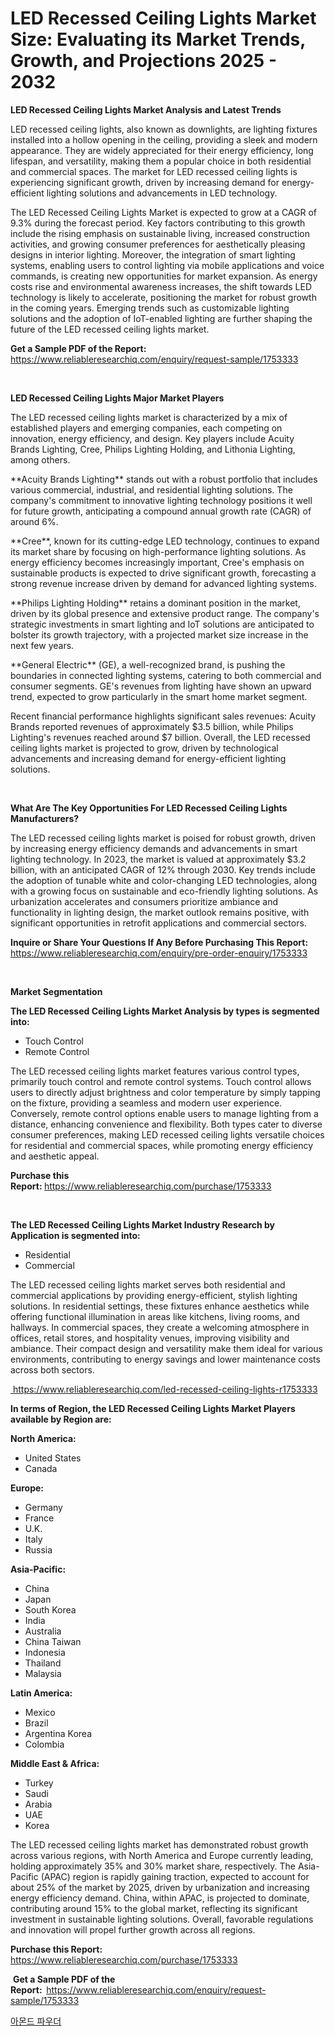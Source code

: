 <p><h1>LED Recessed Ceiling Lights Market Size: Evaluating its Market Trends, Growth, and Projections 2025 - 2032</h1></p><p><strong>LED Recessed Ceiling Lights Market Analysis and Latest Trends</strong></p>
<p><p>LED recessed ceiling lights, also known as downlights, are lighting fixtures installed into a hollow opening in the ceiling, providing a sleek and modern appearance. They are widely appreciated for their energy efficiency, long lifespan, and versatility, making them a popular choice in both residential and commercial spaces. The market for LED recessed ceiling lights is experiencing significant growth, driven by increasing demand for energy-efficient lighting solutions and advancements in LED technology.</p><p>The LED Recessed Ceiling Lights Market is expected to grow at a CAGR of 9.3% during the forecast period. Key factors contributing to this growth include the rising emphasis on sustainable living, increased construction activities, and growing consumer preferences for aesthetically pleasing designs in interior lighting. Moreover, the integration of smart lighting systems, enabling users to control lighting via mobile applications and voice commands, is creating new opportunities for market expansion. As energy costs rise and environmental awareness increases, the shift towards LED technology is likely to accelerate, positioning the market for robust growth in the coming years. Emerging trends such as customizable lighting solutions and the adoption of IoT-enabled lighting are further shaping the future of the LED recessed ceiling lights market.</p></p>
<p><strong>Get a Sample PDF of the Report:&nbsp;</strong> <a href="https://www.reliableresearchiq.com/enquiry/request-sample/1753333?utm_campaign=99&utm_medium=2&utm_source=Github&utm_content=ia&utm_term=07022025&utm_id=led-recessed-ceiling-lights">https://www.reliableresearchiq.com/enquiry/request-sample/1753333</a></p>
<p>&nbsp;</p>
<p><strong>LED Recessed Ceiling Lights Major Market Players</strong></p>
<p><p>The LED recessed ceiling lights market is characterized by a mix of established players and emerging companies, each competing on innovation, energy efficiency, and design. Key players include Acuity Brands Lighting, Cree, Philips Lighting Holding, and Lithonia Lighting, among others.</p><p>**Acuity Brands Lighting** stands out with a robust portfolio that includes various commercial, industrial, and residential lighting solutions. The company's commitment to innovative lighting technology positions it well for future growth, anticipating a compound annual growth rate (CAGR) of around 6%.</p><p>**Cree**, known for its cutting-edge LED technology, continues to expand its market share by focusing on high-performance lighting solutions. As energy efficiency becomes increasingly important, Cree's emphasis on sustainable products is expected to drive significant growth, forecasting a strong revenue increase driven by demand for advanced lighting systems.</p><p>**Philips Lighting Holding** retains a dominant position in the market, driven by its global presence and extensive product range. The company's strategic investments in smart lighting and IoT solutions are anticipated to bolster its growth trajectory, with a projected market size increase in the next few years.</p><p>**General Electric** (GE), a well-recognized brand, is pushing the boundaries in connected lighting systems, catering to both commercial and consumer segments. GE's revenues from lighting have shown an upward trend, expected to grow particularly in the smart home market segment.</p><p>Recent financial performance highlights significant sales revenues: Acuity Brands reported revenues of approximately $3.5 billion, while Philips Lighting's revenues reached around $7 billion. Overall, the LED recessed ceiling lights market is projected to grow, driven by technological advancements and increasing demand for energy-efficient lighting solutions.</p></p>
<p>&nbsp;</p>
<p><strong>What Are The Key Opportunities For LED Recessed Ceiling Lights Manufacturers?</strong></p>
<p><p>The LED recessed ceiling lights market is poised for robust growth, driven by increasing energy efficiency demands and advancements in smart lighting technology. In 2023, the market is valued at approximately $3.2 billion, with an anticipated CAGR of 12% through 2030. Key trends include the adoption of tunable white and color-changing LED technologies, along with a growing focus on sustainable and eco-friendly lighting solutions. As urbanization accelerates and consumers prioritize ambiance and functionality in lighting design, the market outlook remains positive, with significant opportunities in retrofit applications and commercial sectors.</p></p>
<p><strong>Inquire or Share Your Questions If Any Before Purchasing This Report:</strong> <a href="https://www.reliableresearchiq.com/enquiry/pre-order-enquiry/1753333?utm_campaign=99&utm_medium=2&utm_source=Github&utm_content=ia&utm_term=07022025&utm_id=led-recessed-ceiling-lights">https://www.reliableresearchiq.com/enquiry/pre-order-enquiry/1753333</a></p>
<p>&nbsp;</p>
<p><strong>Market Segmentation</strong></p>
<p><strong>The LED Recessed Ceiling Lights Market Analysis by types is segmented into:</strong></p>
<p><ul><li>Touch Control</li><li>Remote Control</li></ul></p>
<p><p>The LED recessed ceiling lights market features various control types, primarily touch control and remote control systems. Touch control allows users to directly adjust brightness and color temperature by simply tapping on the fixture, providing a seamless and modern user experience. Conversely, remote control options enable users to manage lighting from a distance, enhancing convenience and flexibility. Both types cater to diverse consumer preferences, making LED recessed ceiling lights versatile choices for residential and commercial spaces, while promoting energy efficiency and aesthetic appeal.</p></p>
<p><strong>Purchase this Report:&nbsp;</strong><a href="https://www.reliableresearchiq.com/purchase/1753333?utm_campaign=99&utm_medium=2&utm_source=Github&utm_content=ia&utm_term=07022025&utm_id=led-recessed-ceiling-lights">https://www.reliableresearchiq.com/purchase/1753333</a></p>
<p>&nbsp;</p>
<p><strong>The LED Recessed Ceiling Lights Market Industry Research by Application is segmented into:</strong></p>
<p><ul><li>Residential</li><li>Commercial</li></ul></p>
<p><p>The LED recessed ceiling lights market serves both residential and commercial applications by providing energy-efficient, stylish lighting solutions. In residential settings, these fixtures enhance aesthetics while offering functional illumination in areas like kitchens, living rooms, and hallways. In commercial spaces, they create a welcoming atmosphere in offices, retail stores, and hospitality venues, improving visibility and ambiance. Their compact design and versatility make them ideal for various environments, contributing to energy savings and lower maintenance costs across both sectors.</p></p>
<p><a href="https://www.reliableresearchiq.com/led-recessed-ceiling-lights-r1753333?utm_campaign=99&utm_medium=2&utm_source=Github&utm_content=ia&utm_term=07022025&utm_id=led-recessed-ceiling-lights">&nbsp;https://www.reliableresearchiq.com/led-recessed-ceiling-lights-r1753333</a></p>
<p><strong>In terms of Region, the LED Recessed Ceiling Lights Market Players available by Region are:</strong></p>
<p>
    <p> <strong> North America: </strong>
        <ul>
            <li>United States</li>
            <li>Canada</li>
        </ul>
        </p> 
    <p> <strong> Europe: </strong>
        <ul>
            <li>Germany</li>
            <li>France</li>
            <li>U.K.</li>
            <li>Italy</li>
            <li>Russia</li>
        </ul>
        </p> 
    <p> <strong> Asia-Pacific: </strong>
        <ul>
            <li>China</li>
            <li>Japan</li>
            <li>South Korea</li>
            <li>India</li>
            <li>Australia</li>
            <li>China Taiwan</li>
            <li>Indonesia</li>
            <li>Thailand</li>
            <li>Malaysia</li>
        </ul>
        </p> 
    <p> <strong> Latin America: </strong>
        <ul>
            <li>Mexico</li>
            <li>Brazil</li>
            <li>Argentina Korea</li>
            <li>Colombia</li>
        </ul>
        </p> 
    <p> <strong> Middle East & Africa: </strong>
        <ul>
            <li>Turkey</li>
            <li>Saudi</li>
            <li>Arabia</li>
            <li>UAE</li>
            <li>Korea</li>
        </ul>
    </p>
    </p>
<p><p>The LED recessed ceiling lights market has demonstrated robust growth across various regions, with North America and Europe currently leading, holding approximately 35% and 30% market share, respectively. The Asia-Pacific (APAC) region is rapidly gaining traction, expected to account for about 25% of the market by 2025, driven by urbanization and increasing energy efficiency demand. China, within APAC, is projected to dominate, contributing around 15% to the global market, reflecting its significant investment in sustainable lighting solutions. Overall, favorable regulations and innovation will propel further growth across all regions.</p></p>
<p><strong>Purchase this Report: </strong><a href="https://www.reliableresearchiq.com/purchase/1753333?utm_campaign=99&utm_medium=2&utm_source=Github&utm_content=ia&utm_term=07022025&utm_id=led-recessed-ceiling-lights">https://www.reliableresearchiq.com/purchase/1753333</a></p>
<p>&nbsp;<strong>Get a Sample PDF of the Report:&nbsp;&nbsp;</strong><a href="https://www.reliableresearchiq.com/enquiry/request-sample/1753333?utm_campaign=99&utm_medium=2&utm_source=Github&utm_content=ia&utm_term=07022025&utm_id=led-recessed-ceiling-lights">https://www.reliableresearchiq.com/enquiry/request-sample/1753333</a></p>
<p><strong></strong></p>
<p><p><a href="https://github.com/sougarounis/Market-Research-Report-List-7/blob/main/856767335724.md?utm_campaign=99&utm_medium=2&utm_source=Github&utm_content=ia&utm_term=07022025&utm_id=led-recessed-ceiling-lights">아몬드 파우더</a></p></p>